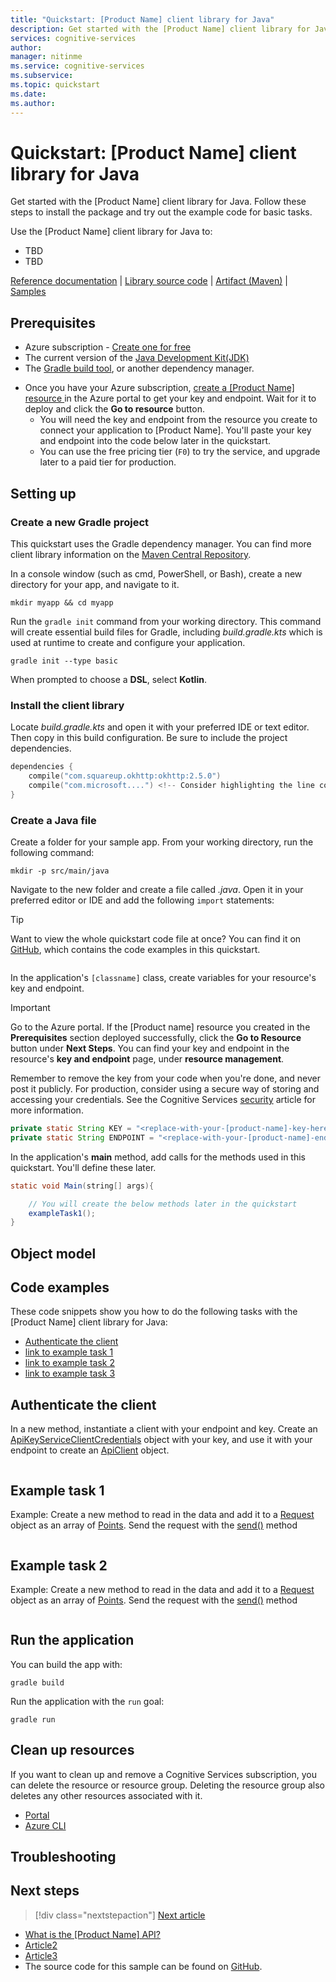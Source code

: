 ```yaml
---
title: "Quickstart: [Product Name] client library for Java"
description: Get started with the [Product Name] client library for Java...
services: cognitive-services
author: 
manager: nitinme
ms.service: cognitive-services
ms.subservice: 
ms.topic: quickstart
ms.date: 
ms.author: 
---
```


<!-- 
You can find more guidance for formatting these quickstarts at: 
https://review.docs.microsoft.com/en-us/help/contribute/contribute-how-to-write-library-quickstart-v2?branch=pr-en-us-2187


Title: 
    The H1 of your Quickstart should be in the format: # Quickstart: [Product Name] client library for [Language]
-->

# Quickstart: [Product Name] client library for Java

Get started with the [Product Name] client library for Java. Follow these steps to install the package and try out the example code for basic tasks. 

<!-- 
    After the above line, briefly describe the service. You can often use the first line of the service's docs landing page for this.

    Next, add a bulleted list of the most common tasks supported by the library, prefaced with "Use the [Product Name] client library for [Language] to:". You provide code snippets for these tasks in the Code examples section later in the Quickstart. Keep the list short but include those tasks most developers need to perform with the library.

    Lastly, include the following single line of links targeting the library's companion content at the bottom of the introduction; make adjustments as necessary, for example NuGet instead of PyPi:
-->

Use the [Product Name] client library for Java to:

* TBD
* TBD

<!--
    Include the following single line of links targeting the library's companion content at the bottom of the introduction; make adjustments as necessary, but try not to include any other links or content in the introduction.
-->

[Reference documentation](https://docs.microsoft.com/dotnet/api/Microsoft.Azure.CognitiveServices.AnomalyDetector?view=azure-dotnet-preview) | [Library source code](https://github.com/Azure/azure-sdk-for-net/tree/master/sdk/cognitiveservices/AnomalyDetector) | [Artifact (Maven)](https://search.maven.org/artifact/com.microsoft.azure.cognitiveservices/azure-cognitiveservices-customsearch/1.0.2/jar) | [Samples](https://github.com/Azure-Samples/anomalydetector)

## Prerequisites

* Azure subscription - [Create one for free](https://azure.microsoft.com/free/cognitive-services/)
* The current version of the [Java Development Kit(JDK)](https://www.oracle.com/technetwork/java/javase/downloads/index.html)
* The [Gradle build tool](https://gradle.org/install/), or another dependency manager.
<!-- this <a> link opens the Azure portal in a new tab/window. Replace the link with one to your service's resource create blade-->
* Once you have your Azure subscription, <a href="https://ms.portal.azure.com/#create/Microsoft.CognitiveServicesTextAnalytics"  title="Create a [Product Name] resource"  target="_blank">create a [Product Name] resource <span class="docon docon-navigate-external x-hidden-focus"></span></a> in the Azure portal to get your key and endpoint. Wait for it to deploy and click the **Go to resource** button.
    * You will need the key and endpoint from the resource you create to connect your application to [Product Name]. You'll paste your key and endpoint into the code below later in the quickstart.
    * You can use the free pricing tier (`F0`) to try the service, and upgrade later to a paid tier for production.
    
## Setting up

<!--
    Walk the reader through preparing their environment for working with the client library. Include instructions for creating the Azure resources required to make calls to the service, obtaining credentials, and setting up their local development environment.

    See the "setting up" section for more details: 
    https://review.docs.microsoft.com/en-us/help/contribute/contribute-how-to-write-library-quickstart-v2?branch=pr-en-us-2187#setting-up -->

<!-- 
    Consider turning this setup section into a reusable include file for your service 
-->

### Create a new Gradle project

This quickstart uses the Gradle dependency manager. You can find more client library information on the [Maven Central Repository](https://search.maven.org/artifact/com.microsoft.azure.cognitiveservices/azure-cognitiveservices-textanalytics/).

<!--
    replace the product with your product 
-->
In a console window (such as cmd, PowerShell, or Bash), create a new directory for your app, and navigate to it. 

```console
mkdir myapp && cd myapp
```

Run the `gradle init` command from your working directory. This command will create essential build files for Gradle, including *build.gradle.kts* which is used at runtime to create and configure your application.

```console
gradle init --type basic
```

When prompted to choose a **DSL**, select **Kotlin**.

### Install the client library

Locate *build.gradle.kts* and open it with your preferred IDE or text editor. Then copy in this build configuration. Be sure to include the project dependencies.

```kotlin
dependencies {
    compile("com.squareup.okhttp:okhttp:2.5.0")
    compile("com.microsoft....") <!-- Consider highlighting the line containing the library-->
}
```

### Create a Java file

<!-- replace <classname> with a descriptive name for your service-->
Create a folder for your sample app. From your working directory, run the following command:

```console
mkdir -p src/main/java
```

Navigate to the new folder and create a file called *<classname>.java*. Open it in your preferred editor or IDE and add the following `import` statements:

> [!TIP]
> Want to view the whole quickstart code file at once? You can find it on [GitHub](), which contains the code examples in this quickstart.

```java
```

In the application's `[classname]` class, create variables for your resource's key and endpoint.

> [!IMPORTANT]
> Go to the Azure portal. If the [Product name] resource you created in the **Prerequisites** section deployed successfully, click the **Go to Resource** button under **Next Steps**. You can find your key and endpoint in the resource's **key and endpoint** page, under **resource management**. 
>
> Remember to remove the key from your code when you're done, and never post it publicly. For production, consider using a secure way of storing and accessing your credentials. See the Cognitive Services [security](https://docs.microsoft.com/azure/cognitive-services/cognitive-services-security) article for more information.

```java
private static String KEY = "<replace-with-your-[product-name]-key-here>";
private static String ENDPOINT = "<replace-with-your-[product-name]-endpoint-here>";
```

In the application's **main** method, add calls for the methods used in this quickstart. You'll define these later.

<!-- 
    Be sure the main method calls the example task functions in this quickstart. The inline comment helps inform customers to implement the quickstart methods, in case they initially see "undefined method" errors.
-->

```java
static void Main(string[] args){

    // You will create the below methods later in the quickstart
    exampleTask1();
}
```


## Object model

<!-- 
    Briefly introduce and describe the functionality of the library's main classes. Include links to their reference pages.
    Briefly explain the object hierarchy and how the classes work together to manipulate resources in the service.
-->

## Code examples

<!--
    Include code snippets and short descriptions for each task you list in the the bulleted list. Briefly explain each operation, but include enough clarity to explain complex or otherwise tricky operations.

    Include links to the service's reference content when introducing a class for the first time, when possible.

-->

These code snippets show you how to do the following tasks with the [Product Name] client library for Java:

* [Authenticate the client](#authenticate-the-client)
* [link to example task 1]()
* [link to example task 2]()
* [link to example task 3]()

## Authenticate the client

<!-- 
    The authentication section (and its H3) is required and must be the first code example in the section if your library requires authentication for use.
-->

In a new method, instantiate a client with your endpoint and key. Create an [ApiKeyServiceClientCredentials]() object with your key, and use it with your endpoint to create an [ApiClient]() object.

```java

```

## Example task 1

Example: Create a new method to read in the data and add it to a [Request](https://docs.microsoft.com/dotnet/) object as an array of [Points](https://docs.microsoft.com/dotnet/). Send the request with the [send()](https://docs.microsoft.com/dotnet/) method

```java

```

<!-- 
    Show the application output from each task, if output exists
    If this code sample is in a function, tell the reader to call it. For example:

    Call the `example()` function.

-->

## Example task 2

Example: Create a new method to read in the data and add it to a [Request](https://docs.microsoft.com/dotnet/) object as an array of [Points](https://docs.microsoft.com/dotnet/). Send the request with the [send()](https://docs.microsoft.com/dotnet/) method

```java

```

## Run the application

You can build the app with:

```console
gradle build
```

Run the application with the `run` goal:

```console
gradle run
```

## Clean up resources

If you want to clean up and remove a Cognitive Services subscription, you can delete the resource or resource group. Deleting the resource group also deletes any other resources associated with it.

* [Portal](../../cognitive-services-apis-create-account.md#clean-up-resources)
* [Azure CLI](../../cognitive-services-apis-create-account-cli.md#clean-up-resources)

## Troubleshooting

<!--
    This section is optional. If you know of areas that people commonly run into trouble, help them resolve those issues in this section
-->

## Next steps

> [!div class="nextstepaction"]
>[Next article]()

* [What is the [Product Name] API?](../overview.md)
* [Article2](../overview.md)
* [Article3](../overview.md)
* The source code for this sample can be found on [GitHub]().